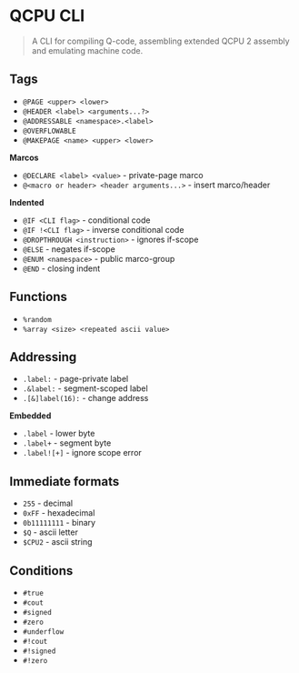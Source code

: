 
# QCPU CLI

> A CLI for compiling Q-code, assembling extended QCPU 2 assembly and emulating machine code.

## Tags
* `@PAGE <upper> <lower>`
* `@HEADER <label> <arguments...?>`
* `@ADDRESSABLE <namespace>.<label>`
* `@OVERFLOWABLE`
* `@MAKEPAGE <name> <upper> <lower>`

**Marcos**
* `@DECLARE <label> <value>` - private-page marco
* `@<macro or header> <header arguments...>` - insert marco/header

**Indented**
* `@IF <CLI flag>` - conditional code
* `@IF !<CLI flag>` - inverse conditional code
* `@DROPTHROUGH <instruction>` - ignores if-scope
* `@ELSE` - negates if-scope
* `@ENUM <namespace>` - public marco-group
* `@END` - closing indent

## Functions
* `%random`
* `%array <size> <repeated ascii value>`

## Addressing
* `.label:` - page-private label
* `.&label:` - segment-scoped label
* `.[&]label(16):` - change address

**Embedded**
* `.label` - lower byte 
* `.label+` - segment byte
* `.label![+]` - ignore scope error

## Immediate formats
* `255` - decimal
* `0xFF` - hexadecimal
* `0b11111111` - binary
* `$Q` - ascii letter
* `$CPU2` - ascii string

## Conditions
* `#true`
* `#cout`
* `#signed`
* `#zero`
* `#underflow`
* `#!cout`
* `#!signed`
* `#!zero`
